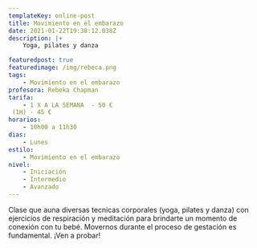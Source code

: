```yaml
---
templateKey: online-post
title: Movimiento en el embarazo
date: 2021-01-22T19:38:12.038Z
description: |+
    Yoga, pilates y danza

featuredpost: true
featuredimage: /img/rebeca.png
tags:
    - Movimiento en el embarazo
profesora: Rebeka Chapman
tarifa:
    - 1 X A LA SEMANA  - 50 €
 (1H) - 45 €
horarios:
    - 10h00 a 11h30
dias:
    - Lunes
estilo:
    - Movimiento en el embarazo
nivel:
    - Iniciación
    - Intermedio
    - Avanzado
---
```


Clase que auna diversas tecnicas corporales (yoga, pilates y danza) con ejercicios de respiración y meditación para brindarte un momento de conexión con tu bebé.
Movernos durante el proceso de gestación es fundamental.
¡Ven a probar!
